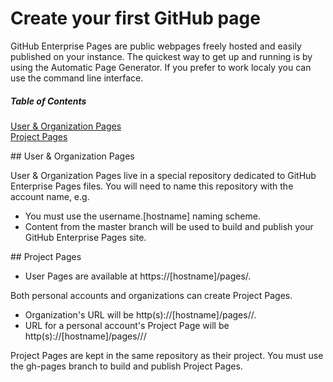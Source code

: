 Create your first GitHub page
=============================

GitHub Enterprise Pages are public webpages freely hosted and easily published on your instance. 
The quickest way to get up and running is by using the Automatic Page Generator. If you prefer to work localy you can use the command line interface.

##### Table of Contents
[User & Organization Pages](#user)  
[Project Pages](#project)  

<a name="user"/>
## User & Organization Pages

User & Organization Pages live in a special repository dedicated to GitHub Enterprise Pages files. You will need to name this repository with the account name, e.g.

- You must use the username.[hostname] naming scheme.
- Content from the master branch will be used to build and publish your GitHub Enterprise Pages site.

<a name="project"/>
## Project Pages

- User Pages are available at https://[hostname]/pages/<username>.

Both personal accounts and organizations can create Project Pages.

- Organization's URL will be http(s)://[hostname]/pages/<orgname>/<projectname>.
- URL for a personal account's Project Page will be http(s)://[hostname]/pages/<username>/<projectname>/

Project Pages are kept in the same repository as their project. 
You must use the gh-pages branch to build and publish Project Pages.
